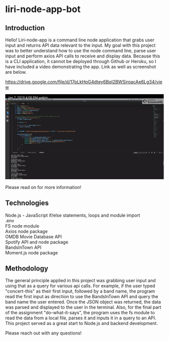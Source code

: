 # liri-node-app-bot

## Introduction
Hello! Liri-node-app is a command line node application that grabs user input and returns API data relevant to the input. My goal with this project was to better understand how to use the node command line, parse user input and perform axios API calls to receive and display data. Because this is a CLI application, it cannot be deployed through Github or Heroku, so I have included a video demonstrating the app. Link as well as screenshot are below.

https://drive.google.com/file/d/17pLkHpG4dtey6BqI2BWSirqacAe6Lg34/view

![alt text](LIRIBotScreenshot.png "LIRI Bot Screenshot")

Please read on for more information!

## Technologies
Node.js - JavaScript if/else statements, loops and module import<br/>
.env<br/>
FS node module<br/>
Axios node package<br/>
OMDB Movie Database API<br/>
Spotify API and node package<br/>
BandsInTown API<br/>
Moment.js node package


## Methodology 
The general principle applied in this project was grabbing user input and using that as a query for various api calls. For example, if the user typed "concert-this" as their first input, followed by a band name, the program read the first input as direction to use the BandsInTown API and query the band name the user entered. Once the JSON object was returned, the data was parsed and displayed to the user in the terminal. Also, for the final part of the assignment "do-what-it-says", the program uses the fs module to read the data from a local file, parses it and inputs it in a query to an API. This project served as a great start to Node.js and backend development.

Please reach out with any questions!
